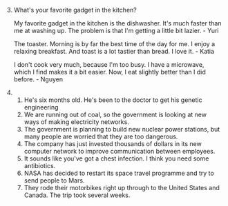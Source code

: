 3.
    What's your favorite gadget in the kitchen?

    My favorite gadget in the kitchen is the dishwasher. It's much faster than me at washing up. The problem is that I'm getting a little bit lazier.
        - Yuri

    The toaster. Morning is by far the best time of the day for me. I enjoy a relaxing breakfast. And toast is a lot tastier than bread. I love it.
        - Katia

    I don't cook very much, because I'm too busy. I have a microwave, which I find makes it a bit easier. Now, I eat slightly better than I did before.
        - Nguyen

4.
    1. He's six months old. He's been to the doctor to get his genetic engineering
    2. We are running out of coal, so the government is looking at new ways of making electricity networks.
    3. The government is planning to build new nuclear power stations, but many people are worried that they are too dangerous.
    4. The company has just invested thousands of dollars in its new computer network to improve communication between employees.
    5. It sounds like you've got a chest infection. I think you need some antibiotics.
    6. NASA has decided to restart its space travel programme and try to send people to Mars.
    7. They rode their motorbikes right up through to the United States and Canada. The trip took several weeks.